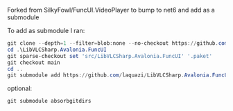 Forked from SilkyFowl/FuncUI.VideoPlayer to bump to net6 and add as a submodule

To add as submodule I ran:
```powershell
git clone --depth=1 --filter=blob:none --no-checkout https://github.com/laquazi/LibVLCSharp.Avalonia.FuncUI LibVLCSharp.Avalonia.FuncUI
cd .\LibVLCSharp.Avalonia.FuncUI
git sparse-checkout set 'src/LibVLCSharp.Avalonia.FuncUI' '.paket'
git checkout main
cd ..
git submodule add https://github.com/laquazi/LibVLCSharp.Avalonia.FuncUI LibVLCSharp.Avalonia.FuncUI
```
optional:
```powershell
git submodule absorbgitdirs
```
